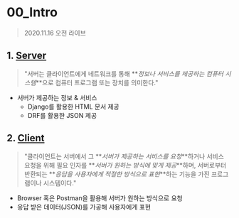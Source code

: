 # 00_Intro

> 2020.11.16 오전 라이브



## 1. [Server](https://ko.wikipedia.org/wiki/%EC%84%9C%EB%B2%84)

> "서버는 클라이언트에게 네트워크를 통해 **_정보나 서비스를 제공하는 컴퓨터 시스템_**으로 컴퓨터 프로그램 또는 장치를 의미한다."



- 서버가 제공하는 정보 & 서비스
  - Django를 활용한 HTML 문서 제공
  - DRF를 활용한 JSON 제공



## 2. [Client](https://ko.wikipedia.org/wiki/%ED%81%B4%EB%9D%BC%EC%9D%B4%EC%96%B8%ED%8A%B8_(%EC%BB%B4%ED%93%A8%ED%8C%85))

> "클라이언트는 서버에서 그 **_서버가 제공하는 서비스를 요청_**하거나 서비스 요청을 위해 필요 인자를 **_서버가 원하는 방식에 맞게 제공_**하며, 서버로부터 반환되는 **_응답을 사용자에게 적절한 방식으로 표현_**하는 기능을 가진 프로그램이나 시스템이다."



- Browser 혹은 Postman을 활용해 서버가 원하는 방식으로 요청
- 응답 받은 데이터(JSON)를 가공해 사용자에게 표현

